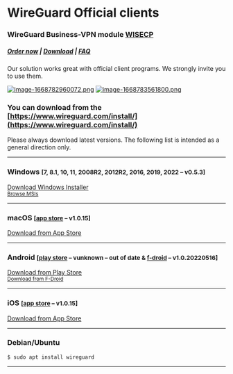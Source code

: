 # WireGuard Official clients

### WireGuard Business-VPN module **[WISECP](https://puqcloud.com/link.php?id=78)** 

##### [Order now](https://puqcloud.com/index.php?rp=/store/wisecp-module-wireguard-business-vpn) | [Download](https://download.puqcloud.com/WISECP/Product/PUQ_WISECP-WireGuard-Business-VPN/) | [FAQ](https://faq.puqcloud.com/)

Our solution works great with official client programs. We strongly invite you to use them.

[![image-1668782960072.png](https://doc.puq.info/uploads/images/gallery/2022-11/scaled-1680-/image-1668782960072.png)](https://panel.puqcloud.com/index.php?rp=/store/puqvpn "https://panel.puqcloud.com/index.php?rp=/store/puqvpn")
[![image-1668783561800.png](https://doc.puq.info/uploads/images/gallery/2022-11/scaled-1680-/image-1668783561800.png)](https://www.wireguard.com/ "https://www.wireguard.com/")

### You can download from the [https://www.wireguard.com/install/](https://www.wireguard.com/install/)

Please always download latest versions. The following list is intended as a general direction only.

- - - - - -

### Windows <small>\[7, 8.1, 10, 11, 2008R2, 2012R2, 2016, 2019, 2022 – v0.5.3\]</small>

[Download Windows Installer](https://download.wireguard.com/windows-client/wireguard-installer.exe)  
<small>[Browse MSIs](https://download.wireguard.com/windows-client/)</small>

- - - - - -

### macOS <small>\[[app store](https://itunes.apple.com/us/app/wireguard/id1451685025?ls=1&mt=12) – v1.0.15\]</small>

[Download from App Store](https://itunes.apple.com/us/app/wireguard/id1451685025?ls=1&mt=12)

- - - - - -

### Android <small>\[[play store](https://play.google.com/store/apps/details?id=com.wireguard.android) – vunknown – out of date &amp; [f-droid](https://f-droid.org/en/packages/com.wireguard.android/) – v1.0.20220516\]</small>

[Download from Play Store](https://play.google.com/store/apps/details?id=com.wireguard.android)  
<small>[Download from F-Droid](https://f-droid.org/en/packages/com.wireguard.android/)</small>

- - - - - -

### iOS <small>\[[app store](https://itunes.apple.com/us/app/wireguard/id1441195209?ls=1&mt=8) – v1.0.15\]</small>

[Download from App Store](https://itunes.apple.com/us/app/wireguard/id1441195209?ls=1&mt=8)

- - - - - -

### Debian/Ubuntu

```
$ sudo apt install wireguard

```

- - - - - -